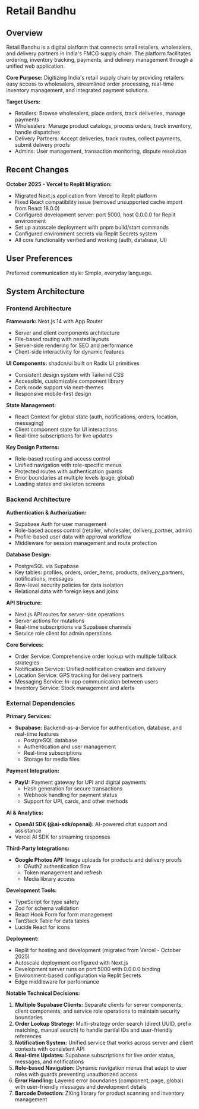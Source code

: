 # Retail Bandhu

## Overview

Retail Bandhu is a digital platform that connects small retailers, wholesalers, and delivery partners in India's FMCG supply chain. The platform facilitates ordering, inventory tracking, payments, and delivery management through a unified web application.

**Core Purpose:** Digitizing India's retail supply chain by providing retailers easy access to wholesalers, streamlined order processing, real-time inventory management, and integrated payment solutions.

**Target Users:**
- Retailers: Browse wholesalers, place orders, track deliveries, manage payments
- Wholesalers: Manage product catalogs, process orders, track inventory, handle dispatches
- Delivery Partners: Accept deliveries, track routes, collect payments, submit delivery proofs
- Admins: User management, transaction monitoring, dispute resolution

## Recent Changes

**October 2025 - Vercel to Replit Migration:**
- Migrated Next.js application from Vercel to Replit platform
- Fixed React compatibility issue (removed unsupported cache import from React 18.0.0)
- Configured development server: port 5000, host 0.0.0.0 for Replit environment
- Set up autoscale deployment with pnpm build/start commands
- Configured environment secrets via Replit Secrets system
- All core functionality verified and working (auth, database, UI)

## User Preferences

Preferred communication style: Simple, everyday language.

## System Architecture

### Frontend Architecture

**Framework:** Next.js 14 with App Router
- Server and client components architecture
- File-based routing with nested layouts
- Server-side rendering for SEO and performance
- Client-side interactivity for dynamic features

**UI Components:** shadcn/ui built on Radix UI primitives
- Consistent design system with Tailwind CSS
- Accessible, customizable component library
- Dark mode support via next-themes
- Responsive mobile-first design

**State Management:**
- React Context for global state (auth, notifications, orders, location, messaging)
- Client component state for UI interactions
- Real-time subscriptions for live updates

**Key Design Patterns:**
- Role-based routing and access control
- Unified navigation with role-specific menus
- Protected routes with authentication guards
- Error boundaries at multiple levels (page, global)
- Loading states and skeleton screens

### Backend Architecture

**Authentication & Authorization:**
- Supabase Auth for user management
- Role-based access control (retailer, wholesaler, delivery_partner, admin)
- Profile-based user data with approval workflow
- Middleware for session management and route protection

**Database Design:**
- PostgreSQL via Supabase
- Key tables: profiles, orders, order_items, products, delivery_partners, notifications, messages
- Row-level security policies for data isolation
- Relational data with foreign keys and joins

**API Structure:**
- Next.js API routes for server-side operations
- Server actions for mutations
- Real-time subscriptions via Supabase channels
- Service role client for admin operations

**Core Services:**
- Order Service: Comprehensive order lookup with multiple fallback strategies
- Notification Service: Unified notification creation and delivery
- Location Service: GPS tracking for delivery partners
- Messaging Service: In-app communication between users
- Inventory Service: Stock management and alerts

### External Dependencies

**Primary Services:**
- **Supabase:** Backend-as-a-Service for authentication, database, and real-time features
  - PostgreSQL database
  - Authentication and user management
  - Real-time subscriptions
  - Storage for media files

**Payment Integration:**
- **PayU:** Payment gateway for UPI and digital payments
  - Hash generation for secure transactions
  - Webhook handling for payment status
  - Support for UPI, cards, and other methods

**AI & Analytics:**
- **OpenAI SDK (@ai-sdk/openai):** AI-powered chat support and assistance
- Vercel AI SDK for streaming responses

**Third-Party Integrations:**
- **Google Photos API:** Image uploads for products and delivery proofs
  - OAuth2 authentication flow
  - Token management and refresh
  - Media library access

**Development Tools:**
- TypeScript for type safety
- Zod for schema validation
- React Hook Form for form management
- TanStack Table for data tables
- Lucide React for icons

**Deployment:**
- Replit for hosting and development (migrated from Vercel - October 2025)
- Autoscale deployment configured with Next.js
- Development server runs on port 5000 with 0.0.0.0 binding
- Environment-based configuration via Replit Secrets
- Edge middleware for performance

**Notable Technical Decisions:**
1. **Multiple Supabase Clients:** Separate clients for server components, client components, and service role operations to maintain security boundaries
2. **Order Lookup Strategy:** Multi-strategy order search (direct UUID, prefix matching, manual search) to handle partial IDs and user-friendly references
3. **Notification System:** Unified service that works across server and client contexts with consistent API
4. **Real-time Updates:** Supabase subscriptions for live order status, messages, and notifications
5. **Role-based Navigation:** Dynamic navigation menus that adapt to user roles with guards preventing unauthorized access
6. **Error Handling:** Layered error boundaries (component, page, global) with user-friendly messages and development details
7. **Barcode Detection:** ZXing library for product scanning and inventory management
